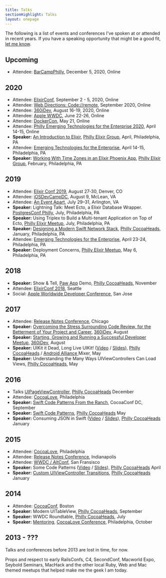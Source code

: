 ```yaml
---
title: Talks
sectionHighlight: Talks
layout: onepage
---
```


The following is a list of events and conferences I've spoken at or attended in recent years. If you have a speaking opportunity that might be a good fit, [let me know](/contact).

## Upcoming

* Attendee: [BarCampPhilly](https://twitter.com/BarCampPhilly), December 5, 2020, Online

## 2020

* Attendee: [ElixirConf](https://elixirconf.com), September 2 - 5, 2020, Online
* Attendee: [Web Directions: Code://remote](https://www.webdirections.org/code/), September 2020, Online
* Attendee: [360iDev](https://360idev.com/), August 16-19, 2020, Online
* Attendee: [Apple WWDC](https://developer.apple.com/wwdc20/), June 22-26, Online
* Attendee: [DockerCon](https://www.thecube.net/dockercon-2020), May 21, Online
* Attendee: [Philly Emerging Technologies for the Enterprise 2020](https://2020.phillyemergingtech.com/), April 14-15, Online
* **Speaker:** [An Introduction to Elixir](/posts/2020/4/video-an-introduction-to-elixir/), [Philly Elixir Group](https://www.meetup.com/Philly-Elixir-Meetup/), April, Philadelphia, PA
* Attendee: [Emerging Technologies
for the Enterprise](https://phillyemergingtech.com/), April 14-15, Philadelphia, PA
* **Speaker:** [Working With Time Zones in an Elixir Phoenix App](/posts/2020/3/working-with-time-zones-in-an-elixir-phoenix-app/), [Philly Elixir Group](https://www.meetup.com/Philly-Elixir-Meetup/), February, Philadelphia, PA


## 2019

* Attendee: [Elixir Conf 2019](https://elixirconf.com/), August 27‑30, Denver, CO
* Attendee: [iOSDevCampDC](https://www.iosdevcampdc.com/), August 9, McLean, VA
* Attendee: [An Event Apart](https://aneventapart.com/event/washington-dc-2019), July 29–31, Arlington, VA
* **Speaker:** Lightning Talk: Meet Ecto, a Elixir Database Wrapper. [PostgresConf Philly](https://postgresconf.org/conferences/Philly2019/schedule/events), July, Philadelphia, PA
* **Speaker:** Using Triplex to Build a Multi-tenant Application on Top of Ecto, [Philly Elixir Meetup](https://www.meetup.com/Philly-Elixir-Meetup/), July, Philadelphia, PA
* **Speaker:** [Designing a Modern Swift Network Stack](/posts/2019/1/designing-a-modern-swift-network-stack-video-and-slides/), [Philly CocoaHeads](http://phillycocoa.org/), January, Philadelphia, PA
* Attendee: [Emerging Technologies for the Enterprise](https://2019.phillyemergingtech.com/), April 23-24, Philadelphia, PA
* **Speaker:** Deployment Concerns, [Philly Elixir Meetup](https://www.meetup.com/Philly-Elixir-Meetup/), May 6, Philadelphia, PA

## 2018

* **Speaker:** Show & Tell, [Paw App](https://paw.cloud/) Demo, [Philly CocoaHeads](http://phillycocoa.org/), November 
* Attendee: [ElixirConf 2018](https://elixirconf.com), Seattle
* Social: [Apple Worldwide Developer Conference](https://developer.apple.com/wwdc/), San Jose

## 2017

* Attendee: [Release Notes Conference](https://2017.releasenotes.tv/), Chicago
* **Speaker:** [Overcoming the Stress Surrounding Code Review, for the Betterment of Your Project and Career](https://speakerdeck.com/zorn/overcoming-the-stress-surrounding-code-review-for-the-betterment-of-your-project-and-career), [360iDev](https://360idev.com/), August
* **Speaker:** [Starting, Growing and Running a Successful Developer Meetup](https://speakerdeck.com/zorn/starting-running-and-growing-a-successful-developer-meetup), [360iDev](https://360idev.com/), August
* **Speaker:** UIKit it Dead, Long Live UIKit! ([Video](https://vimeo.com/216539655) / [Slides](https://speakerdeck.com/zorn/uikit-it-dead-long-live-uikit)), [Philly CocoaHeads](http://phillycocoa.org) / [Android Alliance ](https://www.meetup.com/GDGPhilly/) Mixer, May
* **Speaker:** Understanding the Many Ways UIViewControllers Can Load Views, [Philly CocoaHeads](http://phillycocoa.org), May

## 2016

* Talks [UIPageViewController](https://speakerdeck.com/zorn/uipageviewcontroller), [Philly CocoaHeads](http://phillycocoa.org) December
* Attendee: [CocoaLove](http://cocoalove.org/), Philadelphia
* **Speaker:** [Swift Code Patterns From the Ranch](https://speakerdeck.com/zorn/swift-code-patterns-from-the-ranch), CocoaConf DC, September
* **Speaker:** [Swift Code Patterns](https://speakerdeck.com/zorn/swift-code-patterns), [Philly CocoaHeads](http://phillycocoa.org) May
* **Speaker:** Consuming JSON in Swift ([Video](https://www.youtube.com/watch?v=V7oRe5HrT9c) / [Slides](https://speakerdeck.com/zorn/consuming-json-in-swift)), [Philly CocoaHeads](http://phillycocoa.org) January 

## 2015 

* Attendee: [CocoaLove](http://2015.cocoalove.org/), Philadelphia
* Attendee: [Release Notes Conference](https://2015.releasenotes.tv/), Indianapolis
* Attendee: [WWDC / AltConf](http://mikezornek.com/posts/2015/6/wwdc-events-and-links/), San Fransisco
* **Speaker:** Some Code Patterns ([Video](https://www.youtube.com/watch?v=i1LSmbNhcaM) / [Slides](https://speakerdeck.com/zorn/some-code-patterns)), [Philly CocoaHeads](http://phillycocoa.org) April
* **Speaker:** [Custom UIViewController Transitions](https://speakerdeck.com/zorn/custom-uiviewcontroller-transitions), [Philly CocoaHeads](http://phillycocoa.org) January

## 2014

* Attendee: [CocoaConf](http://mikezornek.com/posts/2014/11/cocoaconf-boston-2014-recap/), Boston
* **Speaker:** Modern UITableView, [Philly CocoaHeads](http://phillycocoa.org), September
* **Speaker:** WWDC Roundtable, [Philly CocoaHeads](http://phillycocoa.org), July
* **Speaker:** [Mentoring](https://vimeo.com/channels/cocoalove2014), [CocoaLove Conference](http://2014.cocoalove.org/), Philadelphia, October

## 2013 - ???

Talks and conferences before 2013 are lost in time, for now. 

Props and respect to early RailsConfs, C4, SecondConf, Macworld Expo, Seybold Seminars, MacHack and the other local Ruby, Web and Mac themed meetups that helped make me the geek I am today.
